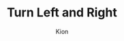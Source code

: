 ---
index : 6
author : Kion
title : Turn Left and Right
slug : gtk-astroids
source : https://github.com/kion-dgl/DashGL-GTK-Astroids-Tutorial/tree/master/06_Turn_Left_and_Right
length : 18
---